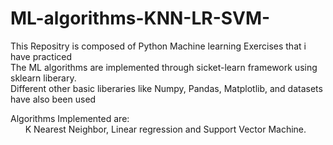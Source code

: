 # ML-algorithms-KNN-LR-SVM-

This Repositry is composed of Python Machine learning Exercises that i have practiced<br/>
The ML algorithms are implemented through sicket-learn framework using sklearn liberary.<br/>
Different other basic liberaries like Numpy, Pandas, Matplotlib, and datasets have also been used<br/>

Algorithms Implemented are:<br/>
&nbsp; &nbsp; &nbsp; K Nearest Neighbor, Linear regression and Support Vector Machine.
